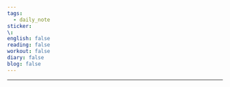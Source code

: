 ```yaml
---
tags:
  - daily_note
sticker: 
\: 
english: false
reading: false
workout: false
diary: false
blog: false
---
```

---



